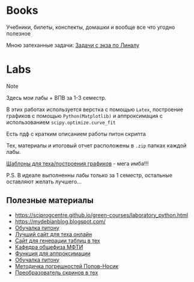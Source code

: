 # Books

Учебники, билеты, конспекты, домашки и вообще все что угодно полезное

Мною затеханные задачи: [Задачи с экза по Линалу](./2%20term/LinealAlgebra/Tasks_linal_2015.pdf)

# Labs

> [!Note]
> Здесь мои лабы + ВПВ за 1-3 семестр.

В этих работах используется верстка с помощью `Latex`, построение графиков с помощью `Python(Matplotlib)` и аппроксимация с использованием `scipy.optimize.curve_fit`

Есть пдф с кратким описанием работы питон скрипта

Тех, материалы и итоговый отчет расположены в `.zip` папках каждой лабы.

[Шаблоны для теха/построения графиков](https://github.com/khmelnitskiianton/Books/Labs/tree/main/patterns) - мега имба!!!

P.S. В идеале выполненны лабы только за 1 семестр, остальные оставляют желать лучшего...

## Полезные материалы

+ https://sciprogcentre.github.io/green-courses/laboratory_python.html
+ https://mydebianblog.blogspot.com/
+ [Обучалка питону](https://sciprogcentre.github.io/python-scientific-book/student_edition/)
+ [Лучший сайт для теха онлайн](https://www.overleaf.com/)
+ [Сайт для генерации таблиц в тех](https://tablesgenerator.com/) 
+ [Кафедра общефиза МФТИ](https://mipt.ru/education/chair/physics/S_I/lab/)
+ [Функция для аппроксимации](https://docs.scipy.org/doc/scipy/reference/generated/scipy.optimize.curve_fit.html)
+ [Обучалка питону](https://sciprogcentre.github.io/green-courses/laboratory_python.html)
+ [Методичка погрешностей Попов-Носик](https://mipt.ru/upload/medialibrary/111/main.pdf)
+ [Преобразователь скринов в тех](https://snip.mathpix.com)